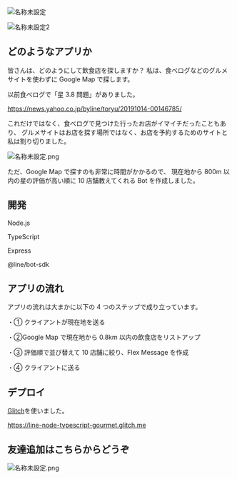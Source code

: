 ![名称未設定](https://user-images.githubusercontent.com/70458379/123104385-dc754d00-d471-11eb-8baa-7abdfd400caf.png)

![名称未設定2](https://user-images.githubusercontent.com/70458379/123104553-03cc1a00-d472-11eb-805b-5b52085a428a.png)

## どのようなアプリか

皆さんは、どのようにして飲食店を探しますか？
私は、食べログなどのグルメサイトを使わずに Google Map で探します。

以前食べログで「星 3.8 問題」がありました。

https://news.yahoo.co.jp/byline/toryu/20191014-00146785/

これだけではなく、食べログで見つけた行ったお店がイマイチだったこともあり、
グルメサイトはお店を探す場所ではなく、お店を予約するためのサイトと私は割り切りました。

![名称未設定.png](https://3.bp.blogspot.com/-_3YooYTSkOA/Wp94Nv4zduI/AAAAAAABKrs/yUlpPZcjcgwAmWqfyEiAPyRKQJaRMX3GQCLcBGAs/s180-c/mazui1_boy.png)

ただ、Google Map で探すのも非常に時間がかかるので、
現在地から 800m 以内の星の評価が高い順に 10 店舗教えてくれる Bot を作成しました。

## 開発

Node.js

TypeScript

Express

@line/bot-sdk

## アプリの流れ

アプリの流れは大まかに以下の 4 つのステップで成り立っています。

・① クライアントが現在地を送る

・②Google Map で現在地から 0.8km 以内の飲食店をリストアップ

・③ 評価順で並び替えて 10 店舗に絞り、Flex Message を作成

・④ クライアントに送る

## デプロイ

[Glitch](https://glitch.com/)を使いました。

https://line-node-typescript-gourmet.glitch.me

## 友達追加はこちらからどうぞ

![名称未設定.png](https://qr-official.line.me/sid/L/407vochs.png)
